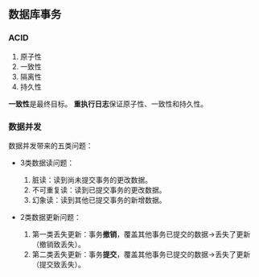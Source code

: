 ## 数据库事务

### ACID

1. 原子性
2. 一致性
3. 隔离性
4. 持久性

**一致性**是最终目标。
**重执行日志**保证原子性、一致性和持久性。

### 数据并发

数据并发带来的五类问题：

- 3类数据读问题：

    1. 脏读：读到尚未提交事务的更改数据。
    2. 不可重复读：读到已提交事务的更改数据。
    3. 幻象读：读到其他已提交事务的新增数据。

- 2类数据更新问题：

    1. 第一类丢失更新：事务**撤销**，覆盖其他事务已提交的数据->丢失了更新（撤销致丢失）。
    2. 第二类丢失更新：事务**提交**，覆盖其他事务已提交的数据->丢失了更新（提交致丢失）。
